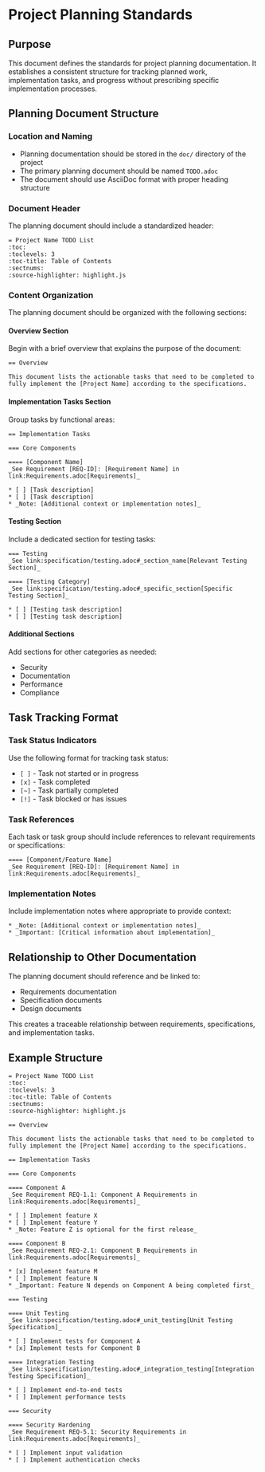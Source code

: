 # Project Planning Standards

## Purpose

This document defines the standards for project planning documentation. It establishes a consistent structure for tracking planned work, implementation tasks, and progress without prescribing specific implementation processes.

## Planning Document Structure

### Location and Naming

* Planning documentation should be stored in the `doc/` directory of the project
* The primary planning document should be named `TODO.adoc`
* The document should use AsciiDoc format with proper heading structure

### Document Header

The planning document should include a standardized header:

```asciidoc
= Project Name TODO List
:toc:
:toclevels: 3
:toc-title: Table of Contents
:sectnums:
:source-highlighter: highlight.js
```

### Content Organization

The planning document should be organized with the following sections:

#### Overview Section

Begin with a brief overview that explains the purpose of the document:

```asciidoc
== Overview

This document lists the actionable tasks that need to be completed to fully implement the [Project Name] according to the specifications.
```

#### Implementation Tasks Section

Group tasks by functional areas:

```asciidoc
== Implementation Tasks

=== Core Components

==== [Component Name]
_See Requirement [REQ-ID]: [Requirement Name] in link:Requirements.adoc[Requirements]_

* [ ] [Task description]
* [ ] [Task description]
* _Note: [Additional context or implementation notes]_
```

#### Testing Section

Include a dedicated section for testing tasks:

```asciidoc
=== Testing
_See link:specification/testing.adoc#_section_name[Relevant Testing Section]_

==== [Testing Category]
_See link:specification/testing.adoc#_specific_section[Specific Testing Section]_

* [ ] [Testing task description]
* [ ] [Testing task description]
```

#### Additional Sections

Add sections for other categories as needed:

* Security
* Documentation
* Performance
* Compliance

## Task Tracking Format

### Task Status Indicators

Use the following format for tracking task status:

* `[ ]` - Task not started or in progress
* `[x]` - Task completed
* `[~]` - Task partially completed
* `[!]` - Task blocked or has issues

### Task References

Each task or task group should include references to relevant requirements or specifications:

```asciidoc
==== [Component/Feature Name]
_See Requirement [REQ-ID]: [Requirement Name] in link:Requirements.adoc[Requirements]_
```

### Implementation Notes

Include implementation notes where appropriate to provide context:

```asciidoc
* _Note: [Additional context or implementation notes]_
* _Important: [Critical information about implementation]_
```

## Relationship to Other Documentation

The planning document should reference and be linked to:

* Requirements documentation
* Specification documents
* Design documents

This creates a traceable relationship between requirements, specifications, and implementation tasks.

## Example Structure

```asciidoc
= Project Name TODO List
:toc:
:toclevels: 3
:toc-title: Table of Contents
:sectnums:
:source-highlighter: highlight.js

== Overview

This document lists the actionable tasks that need to be completed to fully implement the [Project Name] according to the specifications.

== Implementation Tasks

=== Core Components

==== Component A
_See Requirement REQ-1.1: Component A Requirements in link:Requirements.adoc[Requirements]_

* [ ] Implement feature X
* [ ] Implement feature Y
* _Note: Feature Z is optional for the first release_

==== Component B
_See Requirement REQ-2.1: Component B Requirements in link:Requirements.adoc[Requirements]_

* [x] Implement feature M
* [ ] Implement feature N
* _Important: Feature N depends on Component A being completed first_

=== Testing

==== Unit Testing
_See link:specification/testing.adoc#_unit_testing[Unit Testing Specification]_

* [ ] Implement tests for Component A
* [x] Implement tests for Component B

==== Integration Testing
_See link:specification/testing.adoc#_integration_testing[Integration Testing Specification]_

* [ ] Implement end-to-end tests
* [ ] Implement performance tests

=== Security

==== Security Hardening
_See Requirement REQ-5.1: Security Requirements in link:Requirements.adoc[Requirements]_

* [ ] Implement input validation
* [ ] Implement authentication checks
```
